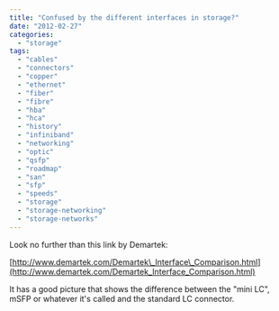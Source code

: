 ```yaml
---
title: "Confused by the different interfaces in storage?"
date: "2012-02-27"
categories: 
  - "storage"
tags: 
  - "cables"
  - "connectors"
  - "copper"
  - "ethernet"
  - "fiber"
  - "fibre"
  - "hba"
  - "hca"
  - "history"
  - "infiniband"
  - "networking"
  - "optic"
  - "qsfp"
  - "roadmap"
  - "san"
  - "sfp"
  - "speeds"
  - "storage"
  - "storage-networking"
  - "storage-networks"
---
```


Look no further than this link by Demartek:

[http://www.demartek.com/Demartek\_Interface\_Comparison.html](http://www.demartek.com/Demartek_Interface_Comparison.html)

It has a good picture that shows the difference between the "mini LC", mSFP or whatever it's called and the standard LC connector.
